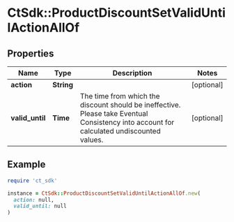 # CtSdk::ProductDiscountSetValidUntilActionAllOf

## Properties

| Name | Type | Description | Notes |
| ---- | ---- | ----------- | ----- |
| **action** | **String** |  | [optional] |
| **valid_until** | **Time** | The time from which the discount should be ineffective. Please take Eventual Consistency into account for calculated undiscounted values. | [optional] |

## Example

```ruby
require 'ct_sdk'

instance = CtSdk::ProductDiscountSetValidUntilActionAllOf.new(
  action: null,
  valid_until: null
)
```

